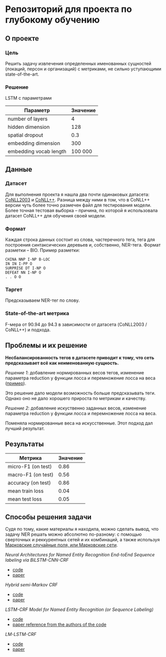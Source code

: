 # Репозиторий для проекта по глубокому обучению

## О проекте

### Цель

Решить задачу извлечения определенных именованных сущностей (локаций, персон и организаций) с метриками, не сильно уступающими state-of-the-art. 

### Решение

LSTM с параметрами

| Параметр      | Значение |
| ----------- | ----------- |
| number of layers | 4  |
| hidden dimension  | 128 |
| spatial dropout   | 0.3  |
| embedding dimension   | 300  |
| embedding vocab length  | 100 000  |

## Данные

### Датасет

Для выполнения проекта я нашла два почти одинаковых датасета: [CoNLL2003](https://github.com/pfliu-nlp/Named-Entity-Recognition-NER-Papers/tree/master/ner_dataset/CoNLL2003) и [CoNLL++](https://github.com/ZihanWangKi/CrossWeigh/tree/master/data). Разница между ними в том, что в CoNLL++ версии 
чуть более точно размечен файл для тестирования модели. Более точная тестовая выборка – причина, по которой я использовала датасет CoNLL++ для обучения
своей модели.

### Формат

Каждая строка данных состоит из слова, частеречного тега, тега для построения синтаксических деревьев и, собственно, NER-тега. Формат разметки – BIO. Пример разметки:

```
CHINA NNP I-NP B-LOC
IN IN I-PP O
SURPRISE DT I-NP O
DEFEAT NN I-NP O
. . O O
```

### Таргет

Предсказываем NER-тег по слову.

### State-of-the-art метрика

F-мера от 90.94 до 94.3 в зависимости от датасета (CoNLL2003 / CoNLL++) и подхода.

## Проблемы и их решение

**Несбалансированность тегов в датасете приводит к тому, что сеть предсказывает всё как неименованную сущность.**

*Решение 1*: добавление нормированных весов тегов, изменение параметра reduction у функции лосса и перемножение лосса на веса ([пример](https://discuss.pytorch.org/t/per-class-and-per-sample-weighting/25530/4)).

Это решение дало модели возможность больше предсказывать теги. Однако оно не дало хорошего прироста по метрикам и качеству.

*Решение 2*: добавление искуственно заданных весов, изменение параметра reduction у функции лосса и перемножение лосса на веса.

Поменяла нормированные веса на искусственные. Этот подход дал лучший результат.

## Результаты

| Метрика      | Значение |
| ----------- | ----------- |
| micro-F1 (on test)     | 0.86      |
| macro-F1 (on test)   | 0.56        |
| accuracy (on test)   | 0.86        |
| mean train loss   | 0.04        |
| mean test loss   | 0.05        |

## Способы решения задачи

Судя по тому, какие материалы я находила, можно сделать вывод, что задачу NER решать можно абсолютно по-разному: с помощью сверточных и реккурентных сетей и
их комбинаций, а также используя [Марковские случайные поля, или Марковские сети](https://habr.com/ru/post/241317/).

*Neural Architectures for Named Entity Recognition End-toEnd Sequence labeling via BiLSTM-CNN-CRF*
* [code](https://github.com/ZhixiuYe/NER-pytorch)
* [paper](https://arxiv.org/abs/1603.01354)

*Hybrid semi-Markov CRF*
* [code](https://github.com/ZhixiuYe/HSCRF-pytorch)
* [paper](https://www.aclweb.org/anthology/P18-2038.pdf)

*LSTM-CRF Model for Named Entity Recognition (or Sequence Labeling)*
* [code](https://github.com/allanj/pytorch_lstmcrf/tree/v0.2.0)
* [paper reference from the authors of the code](https://arxiv.org/abs/1603.01360)

*LM-LSTM-CRF*
* [code](https://github.com/LiyuanLucasLiu/LM-LSTM-CRF)
* [paper](https://arxiv.org/abs/1709.04109)

